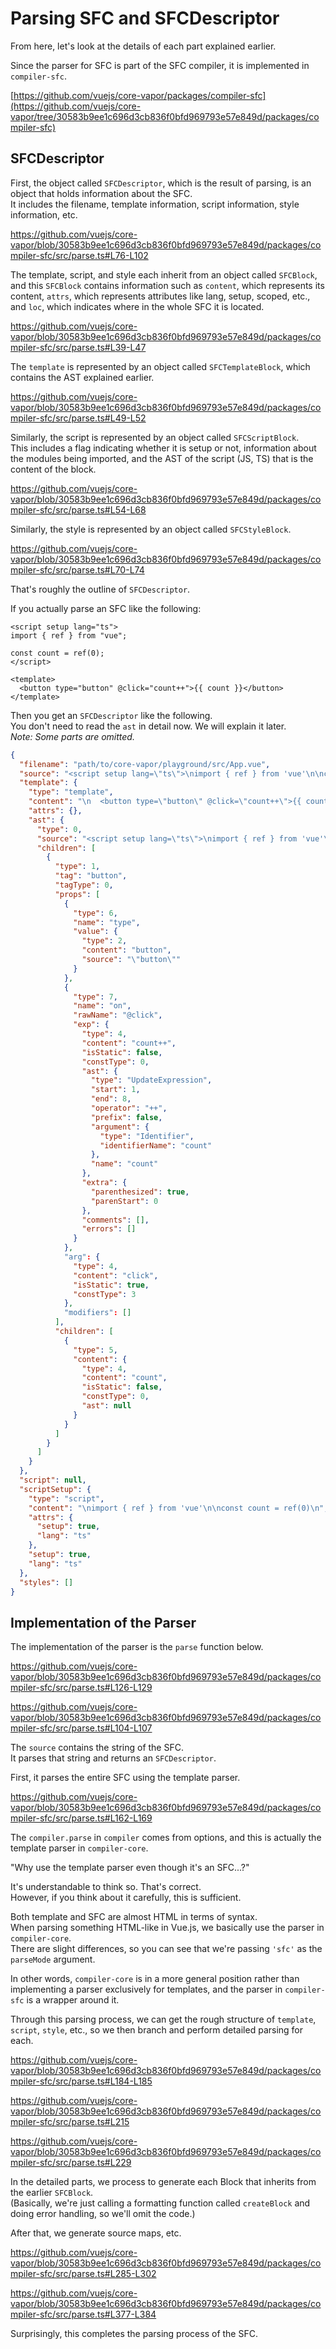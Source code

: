 # Parsing SFC and SFCDescriptor

From here, let's look at the details of each part explained earlier.

Since the parser for SFC is part of the SFC compiler, it is implemented in `compiler-sfc`.

[https://github.com/vuejs/core-vapor/packages/compiler-sfc](https://github.com/vuejs/core-vapor/tree/30583b9ee1c696d3cb836f0bfd969793e57e849d/packages/compiler-sfc)

## SFCDescriptor

First, the object called `SFCDescriptor`, which is the result of parsing, is an object that holds information about the SFC. \
It includes the filename, template information, script information, style information, etc.

https://github.com/vuejs/core-vapor/blob/30583b9ee1c696d3cb836f0bfd969793e57e849d/packages/compiler-sfc/src/parse.ts#L76-L102

The template, script, and style each inherit from an object called `SFCBlock`, and this `SFCBlock` contains information such as `content`, which represents its content, `attrs`, which represents attributes like lang, setup, scoped, etc., and `loc`, which indicates where in the whole SFC it is located.

https://github.com/vuejs/core-vapor/blob/30583b9ee1c696d3cb836f0bfd969793e57e849d/packages/compiler-sfc/src/parse.ts#L39-L47

The `template` is represented by an object called `SFCTemplateBlock`, which contains the AST explained earlier.

https://github.com/vuejs/core-vapor/blob/30583b9ee1c696d3cb836f0bfd969793e57e849d/packages/compiler-sfc/src/parse.ts#L49-L52

Similarly, the script is represented by an object called `SFCScriptBlock`. \
This includes a flag indicating whether it is setup or not, information about the modules being imported, and the AST of the script (JS, TS) that is the content of the block.

https://github.com/vuejs/core-vapor/blob/30583b9ee1c696d3cb836f0bfd969793e57e849d/packages/compiler-sfc/src/parse.ts#L54-L68

Similarly, the style is represented by an object called `SFCStyleBlock`.

https://github.com/vuejs/core-vapor/blob/30583b9ee1c696d3cb836f0bfd969793e57e849d/packages/compiler-sfc/src/parse.ts#L70-L74

That's roughly the outline of `SFCDescriptor`.

If you actually parse an SFC like the following:

```vue
<script setup lang="ts">
import { ref } from "vue";

const count = ref(0);
</script>

<template>
  <button type="button" @click="count++">{{ count }}</button>
</template>
```

Then you get an `SFCDescriptor` like the following. \
You don't need to read the `ast` in detail now. We will explain it later. \
_Note: Some parts are omitted._

```json
{
  "filename": "path/to/core-vapor/playground/src/App.vue",
  "source": "<script setup lang=\"ts\">\nimport { ref } from 'vue'\n\nconst count = ref(0)\n</script>\n\n<template>\n  <button type=\"button\" @click=\"count++\">{{ count }}</button>\n</template>\n",
  "template": {
    "type": "template",
    "content": "\n  <button type=\"button\" @click=\"count++\">{{ count }}</button>\n",
    "attrs": {},
    "ast": {
      "type": 0,
      "source": "<script setup lang=\"ts\">\nimport { ref } from 'vue'\n\nconst count = ref(0)\n</script>\n\n<template>\n  <button type=\"button\" @click=\"count++\">{{ count }}</button>\n</template>\n",
      "children": [
        {
          "type": 1,
          "tag": "button",
          "tagType": 0,
          "props": [
            {
              "type": 6,
              "name": "type",
              "value": {
                "type": 2,
                "content": "button",
                "source": "\"button\""
              }
            },
            {
              "type": 7,
              "name": "on",
              "rawName": "@click",
              "exp": {
                "type": 4,
                "content": "count++",
                "isStatic": false,
                "constType": 0,
                "ast": {
                  "type": "UpdateExpression",
                  "start": 1,
                  "end": 8,
                  "operator": "++",
                  "prefix": false,
                  "argument": {
                    "type": "Identifier",
                    "identifierName": "count"
                  },
                  "name": "count"
                },
                "extra": {
                  "parenthesized": true,
                  "parenStart": 0
                },
                "comments": [],
                "errors": []
              }
            },
            "arg": {
              "type": 4,
              "content": "click",
              "isStatic": true,
              "constType": 3
            },
            "modifiers": []
          ],
          "children": [
            {
              "type": 5,
              "content": {
                "type": 4,
                "content": "count",
                "isStatic": false,
                "constType": 0,
                "ast": null
              }
            }
          ]
        }
      ]
    }
  },
  "script": null,
  "scriptSetup": {
    "type": "script",
    "content": "\nimport { ref } from 'vue'\n\nconst count = ref(0)\n",
    "attrs": {
      "setup": true,
      "lang": "ts"
    },
    "setup": true,
    "lang": "ts"
  },
  "styles": []
}
```

## Implementation of the Parser

The implementation of the parser is the `parse` function below.

https://github.com/vuejs/core-vapor/blob/30583b9ee1c696d3cb836f0bfd969793e57e849d/packages/compiler-sfc/src/parse.ts#L126-L129

https://github.com/vuejs/core-vapor/blob/30583b9ee1c696d3cb836f0bfd969793e57e849d/packages/compiler-sfc/src/parse.ts#L104-L107

The `source` contains the string of the SFC. \
It parses that string and returns an `SFCDescriptor`.

First, it parses the entire SFC using the template parser.

https://github.com/vuejs/core-vapor/blob/30583b9ee1c696d3cb836f0bfd969793e57e849d/packages/compiler-sfc/src/parse.ts#L162-L169

The `compiler.parse` in `compiler` comes from options, and this is actually the template parser in `compiler-core`.

"Why use the template parser even though it's an SFC...?"

It's understandable to think so. That's correct. \
However, if you think about it carefully, this is sufficient.

Both template and SFC are almost HTML in terms of syntax. \
When parsing something HTML-like in Vue.js, we basically use the parser in `compiler-core`. \
There are slight differences, so you can see that we're passing `'sfc'` as the `parseMode` argument.

In other words, `compiler-core` is in a more general position rather than implementing a parser exclusively for templates, and the parser in `compiler-sfc` is a wrapper around it.

Through this parsing process, we can get the rough structure of `template`, `script`, `style`, etc., so we then branch and perform detailed parsing for each.

https://github.com/vuejs/core-vapor/blob/30583b9ee1c696d3cb836f0bfd969793e57e849d/packages/compiler-sfc/src/parse.ts#L184-L185

https://github.com/vuejs/core-vapor/blob/30583b9ee1c696d3cb836f0bfd969793e57e849d/packages/compiler-sfc/src/parse.ts#L215

https://github.com/vuejs/core-vapor/blob/30583b9ee1c696d3cb836f0bfd969793e57e849d/packages/compiler-sfc/src/parse.ts#L229

In the detailed parts, we process to generate each Block that inherits from the earlier `SFCBlock`. \
(Basically, we're just calling a formatting function called `createBlock` and doing error handling, so we'll omit the code.)

After that, we generate source maps, etc.

https://github.com/vuejs/core-vapor/blob/30583b9ee1c696d3cb836f0bfd969793e57e849d/packages/compiler-sfc/src/parse.ts#L285-L302

https://github.com/vuejs/core-vapor/blob/30583b9ee1c696d3cb836f0bfd969793e57e849d/packages/compiler-sfc/src/parse.ts#L377-L384

Surprisingly, this completes the parsing process of the SFC.

